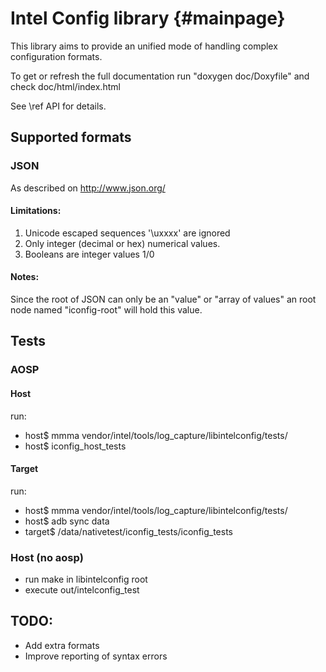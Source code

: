 Intel Config library {#mainpage}
=========
This library aims to provide an unified mode of handling complex configuration formats.

To get or refresh the full documentation run "doxygen doc/Doxyfile" and check doc/html/index.html

See \ref API for details.

Supported formats
----------------
### JSON ####
As described on http://www.json.org/

#### Limitations: ####
1. Unicode escaped sequences '\\uxxxx' are ignored
2. Only integer (decimal or hex) numerical values.
3. Booleans are integer values 1/0

#### Notes: ####
 Since the root of JSON can only be an "value" or "array of values" an root node named "iconfig-root" will hold this value.

Tests
-----
### AOSP ###
#### Host ####
run:

* host$ mmma vendor/intel/tools/log_capture/libintelconfig/tests/
* host$ iconfig_host_tests

#### Target ####
run:

 * host$ mmma vendor/intel/tools/log_capture/libintelconfig/tests/
 * host$ adb sync data
 * target$ /data/nativetest/iconfig_tests/iconfig_tests

### Host (no aosp) ###

 * run make in libintelconfig root
 * execute out/intelconfig_test


TODO:
----
* Add extra formats
* Improve reporting of syntax errors
